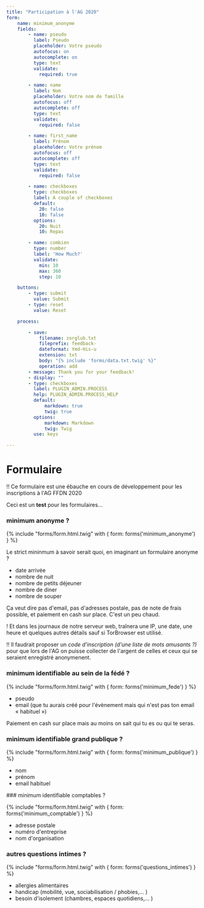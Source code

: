```yaml
---
title: "Participation à l'AG 2020"
form:
    name: minimum_anonyme
    fields:
        - name: pseudo
          label: Pseudo
          placeholder: Votre pseudo
          autofocus: on
          autocomplete: on
          type: text
          validate:
            required: true

        - name: name
          label: Nom
          placeholder: Votre nom de famille
          autofocus: off
          autocomplete: off
          type: text
          validate:
            required: false

        - name: first_name
          label: Prénom
          placeholder: Votre prènom
          autofocus: off
          autocomplete: off
          type: text
          validate:
            required: false

        - name: checkboxes
          type: checkboxes
          label: A couple of checkboxes
          default:
            20: false
            10: false
          options:
            20: Nuit
            10: Repas

        - name: combien
          type: number
          label: 'How Much?'
          validate:
            min: 10
            max: 360
            step: 10

    buttons:
        - type: submit
          value: Submit
        - type: reset
          value: Reset

    process:

        - save:
            filename: zorglub.txt
            fileprefix: feedback-
            dateformat: Ymd-His-u
            extension: txt
            body: "{% include 'forms/data.txt.twig' %}"
            operation: add
        - message: Thank you for your feedback!
        - display: ""
        - type: checkboxes
          label: PLUGIN_ADMIN.PROCESS
          help: PLUGIN_ADMIN.PROCESS_HELP
          default:
              markdown: true
              twig: true
          options:
              markdown: Markdown
              twig: Twig
          use: keys

---
```


# Formulaire

!! Ce formulaire est une ébauche en cours de développement pour les inscriptions à l'AG FFDN 2020

Ceci est un **test** pour les formulaires…

### minimum anonyme ?

{% include "forms/form.html.twig" with { form: forms('minimum_anonyme') } %}

Le strict mininmum à savoir serait quoi, en imaginant un formulaire anonyme ?

- date arrivée
- nombre de nuit 
- nombre de petits déjeuner
- nombre de diner
- nombre de souper

Ça veut dire pas d'email, pas d'adresses postale, pas de note de frais possible, et paiement en cash sur place.  C'est un peu chaud.

! Et dans les journaux de notre serveur web, traînera une IP, une date, une heure et quelques autres détails sauf si TorBrowser est utilisé.

!! Il faudrait proposer un *code d'inscription (d'une liste de mots amusants ?)* pour que lors de l'AG on puisse collecter de l'argent de celles et ceux qui se seraient enregistré anonymenent.

### minimum identifiable au sein de la fédé ?

{% include "forms/form.html.twig" with { form: forms('minimum_fede') } %}

- pseudo
- email (que tu aurais créé pour l'évènement mais qui n'est pas ton email « habituel »)

Paiement en cash sur place mais au moins on sait qui tu es ou qui te seras.

### minimum identifiable grand publique ?

{% include "forms/form.html.twig" with { form: forms('minimum_publique') } %}

- nom
- prénom
- email habituel

### minimum identifiable comptables ?

{% include "forms/form.html.twig" with { form: forms('minimum_comptable') } %}

- adresse postale
- numéro d'entreprise
- nom d'organisation

### autres questions intimes ?

{% include "forms/form.html.twig" with { form: forms('questions_intimes') } %}

- allergies alimentaires
- handicap (mobilité, vue, sociabilisation / phobies,… )
- besoin d'isolement (chambres, espaces quotidiens,… )